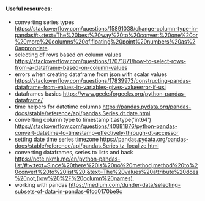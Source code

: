 #### Useful resources:
- converting series types https://stackoverflow.com/questions/15891038/change-column-type-in-pandas#:~:text=The%20best%20way%20to%20convert%20one%20or%20more%20columns%20of,floating%20point%20numbers%20as%20appropriate.
- selecting df rows based on column values https://stackoverflow.com/questions/17071871/how-to-select-rows-from-a-dataframe-based-on-column-values
- errors when creating dataframe from json with scalar values https://stackoverflow.com/questions/17839973/constructing-pandas-dataframe-from-values-in-variables-gives-valueerror-if-usi
- dataframes basics https://www.geeksforgeeks.org/python-pandas-dataframe/
- time helpers for datetime columns https://pandas.pydata.org/pandas-docs/stable/reference/api/pandas.Series.dt.date.html
- converting column type to timestamp t.astype('int64') https://stackoverflow.com/questions/40881876/python-pandas-convert-datetime-to-timestamp-effectively-through-dt-accessor
- setting date time series timezone https://pandas.pydata.org/pandas-docs/stable/reference/api/pandas.Series.tz_localize.html
- converting dataframes, series to lists and back https://note.nkmk.me/en/python-pandas-list/#:~:text=Since%20there%20is%20no%20method,method%20to%20convert%20to%20list%20.&text=The%20values%20attribute%20does%20not,(row%20%2F%20column%20names).
- working with pandas https://medium.com/dunder-data/selecting-subsets-of-data-in-pandas-6fcd0170be9c